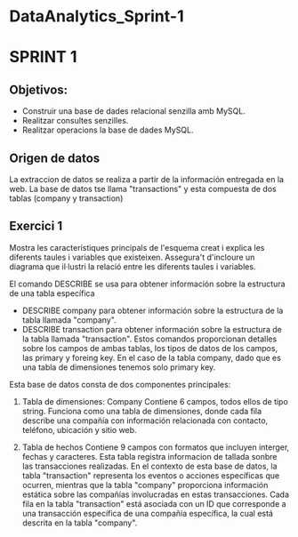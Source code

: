 # DataAnalytics_Sprint-1
# SPRINT 1 
## Objetivos: 
- Construir una base de dades relacional senzilla amb MySQL.
- Realitzar consultes senzilles.
- Realitzar operacions la base de dades MySQL.
## Origen de datos

 La extraccion de datos se realiza a partir de la información entregada en la web. La base de datos tse llama "transactions" y esta compuesta de dos tablas (company y transaction)


## Exercici 1
 Mostra les característiques principals de l'esquema creat i explica les diferents taules i variables que existeixen. Assegura't d'incloure un diagrama que il·lustri la relació entre les diferents taules i variables.

El comando DESCRIBE se usa para obtener información sobre la estructura de una tabla específica
- DESCRIBE company para obtener información sobre la estructura de la tabla llamada "company".
- DESCRIBE transaction para obtener información sobre la estructura de la tabla llamada "transaction".
Estos comandos proporcionan detalles sobre los campos de ambas tablas, los tipos de datos de los campos, las primary y foreing key. En el caso de la tabla company, dado que es una tabla de dimensiones tenemos solo primary key. 

Esta base de datos consta de dos componentes principales:
1. Tabla de dimensiones: Company
	Contiene 6 campos, todos ellos de tipo string.
    	Funciona como una tabla de dimensiones, donde cada fila describe una compañía con información relacionada con contacto, teléfono, ubicación y sitio web.

2. Tabla de hechos
   Contiene 9 campos con formatos que incluyen interger, fechas y caracteres. Esta tabla registra informacion de tallada sonbre las transacciones realizadas.
En el contexto de esta base de datos, la tabla "transaction" representa los eventos o acciones específicas que ocurren, mientras que la tabla "company" proporciona información estática sobre las compañías involucradas en estas transacciones. Cada fila en la tabla "transaction" está asociada con un ID que corresponde a una transacción específica de una compañía específica, la cual está descrita en la tabla "company".




